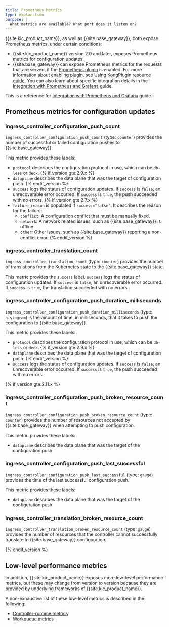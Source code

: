 ```yaml
---
title: Prometheus Metrics
type: explanation
purpose: |
  What metrics are available? What port does it listen on?
---
```


{{site.kic_product_name}}, as well as {{site.base_gateway}}, both expose Prometheus metrics, under certain conditions:

* {{site.kic_product_name}} version 2.0 and later, exposes Prometheus metrics for configuration updates.
* {{site.base_gateway}} can expose Prometheus metrics for the requests that are served, if the [Prometheus plugin][prom-plugin] is enabled. For more information about enabling plugin, see [Using KongPlugin resource guide][kongplugin-guide]. You can also learn about specific integration details in the [Integration with Prometheus and Grafana][grafana-guide] guide.

This is a reference for [Integration with Prometheus and Grafana][grafana-guide] guide.

## Prometheus metrics for configuration updates

### ingress_controller_configuration_push_count

`ingress_controller_configuration_push_count` (type: `counter`) provides the number of successful or failed configuration pushes to {{site.base_gateway}}.

This metric provides these labels:

* `protocol` describes the configuration protocol in use, which can be `db-less` or `deck`.
{% if_version gte:2.9.x %}
* `dataplane` describes the data plane that was the target of configuration push.
{% endif_version %}
* `success` logs the status of configuration updates. If `success` is `false`, an unrecoverable error occurred.  If `success` is `true`, the push succeeded with no errors.
{% if_version gte:2.7.x %}
* `failure_reason` is populated if `success="false"`. It describes the reason for the failure:
    * `conflict`: A configuration conflict that must be manually fixed.
    * `network`: A network related issues, such as {{site.base_gateway}} is offline.
    * `other`: Other issues, such as {{site.base_gateway}} reporting a non-conflict error.
{% endif_version %}

### ingress_controller_translation_count

`ingress_controller_translation_count` (type: `counter`) provides the number of translations from the Kubernetes state to the {{site.base_gateway}} state.

This metric provides the `success` label. `success` logs the status of configuration updates. If `success` is `false`, an unrecoverable error occurred.
If `success` is `true`, the translation succeeded with no errors.

### ingress_controller_configuration_push_duration_milliseconds

`ingress_controller_configuration_push_duration_milliseconds` (type: `histogram`) is the amount of time, in milliseconds, that it takes to push the configuration to {{site.base_gateway}}.

This metric provides these labels:

* `protocol` describes the configuration protocol in use, which can be `db-less` or `deck`.
{% if_version gte:2.9.x %}
* `dataplane` describes the data plane that was the target of configuration push.
{% endif_version %}
* `success` logs the status of configuration updates. If `success` is `false`, an unrecoverable error occurred.  If `success` is `true`, the push succeeded with no errors.

{% if_version gte:2.11.x %}
### ingress_controller_configuration_push_broken_resource_count

`ingress_controller_configuration_push_broken_resource_count` (type: `counter`) provides the number of resources not accepted by {{site.base_gateway}} when attempting to push configuration.

This metric provides these labels:

* `dataplane` describes the data plane that was the target of the configuration push

### ingress_controller_configuration_push_last_successful

`ingress_controller_configuration_push_last_successful` (type: `gauge`) provides the time of the last successful configuration push.

This metric provides these labels:

* `dataplane` describes the data plane that was the target of the configuration push

### ingress_controller_translation_broken_resource_count

`ingress_controller_translation_broken_resource_count` (type: `gauge`) provides the number of resources that the controller cannot successfully translate to {{site.base_gateway}} configuration.

{% endif_version %}

## Low-level performance metrics

In addition, {{site.kic_product_name}} exposes more low-level performance metrics, but these may change from version to version because they are provided by underlying frameworks of {{site.kic_product_name}}.

A non-exhaustive list of these low-level metrics is described in the following:
* [Controller-runtime metrics](https://github.com/kubernetes-sigs/controller-runtime/blob/master/pkg/internal/controller/metrics/metrics.go)
* [Workqueue metrics](https://github.com/kubernetes/component-base/blob/release-1.20/metrics/prometheus/workqueue/metrics.go#L29)

[kongplugin-guide]: /kubernetes-ingress-controller/{{page.release}}/plugins/custom/
[grafana-guide]: /kubernetes-ingress-controller/{{page.release}}/production/observability/prometheus-grafana
[prom-plugin]: /hub/kong-inc/prometheus/

